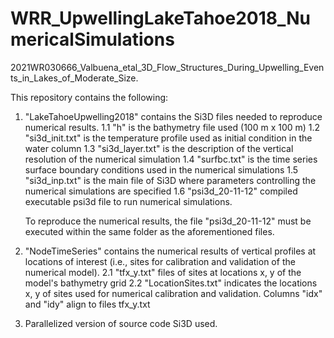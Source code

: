 # WRR_UpwellingLakeTahoe2018_NumericalSimulations
2021WR030666_Valbuena_etal_3D_Flow_Structures_During_Upwelling_Events_in_Lakes_of_Moderate_Size.

This repository contains the following: 
1. "LakeTahoeUpwelling2018" contains the Si3D files needed to reproduce numerical results.
	1.1 "h" is the bathymetry file used (100 m x 100 m)
	1.2 "si3d_init.txt" is the temperature profile used as initial condition in the water column
	1.3 "si3d_layer.txt" is the description of the vertical resolution of the numerical simulation
	1.4 "surfbc.txt" is the time series surface boundary conditions used in the numerical simulations
	1.5 "si3d_inp.txt" is the main file of Si3D where parameters controlling the numerical simulations are specified
	1.6 "psi3d_20-11-12" compiled executable psi3d file to run numerical simulations. 

	To reproduce the numerical results, the file "psi3d_20-11-12" must be executed within the same folder as the aforementioned files. 
2. "NodeTimeSeries" contains the numerical results of vertical profiles at locations of interest (i.e., sites for calibration and validation of the numerical model). 
	2.1 "tfx_y.txt" files of sites at locations x, y of the model's bathymetry grid
	2.2 "LocationSites.txt" indicates the locations x, y of sites used for numerical calibration and validation. Columns "idx" and "idy" align to files tfx_y.txt 
4. Parallelized version of source code Si3D used.  


